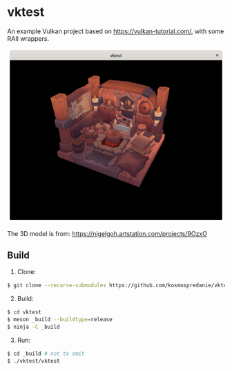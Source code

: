 # vktest

An example Vulkan project based on https://vulkan-tutorial.com/, with some RAII
wrappers.

![Screenshot](screenshot.png)

The 3D model is from: https://nigelgoh.artstation.com/projects/9OzxO

## Build

1. Clone:

```sh
$ git clone --recurse-submodules https://github.com/kosmospredanie/vktest
```

2. Build:

```sh
$ cd vktest
$ meson _build --buildtype=release
$ ninja -C _build
```

3. Run:

```sh
$ cd _build # not to omit
$ ./vktest/vktest
```
